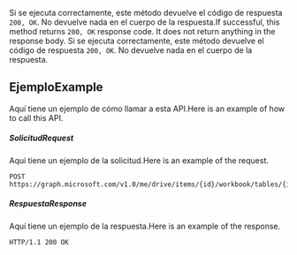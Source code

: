 <span data-ttu-id="73050-p102">Si se ejecuta correctamente, este método devuelve el código de respuesta `200, OK`. No devuelve nada en el cuerpo de la respuesta.</span><span class="sxs-lookup"><span data-stu-id="73050-p102">If successful, this method returns `200, OK` response code. It does not return anything in the response body.</span></span>
Si se ejecuta correctamente, este método devuelve el código de respuesta `200, OK`. No devuelve nada en el cuerpo de la respuesta.

## <span data-ttu-id="73050-117">Ejemplo</span><span class="sxs-lookup"><span data-stu-id="73050-117">Example</span></span>
<a id="example" class="xliff"></a>
<span data-ttu-id="73050-118">Aquí tiene un ejemplo de cómo llamar a esta API.</span><span class="sxs-lookup"><span data-stu-id="73050-118">Here is an example of how to call this API.</span></span>
##### <span data-ttu-id="73050-119">Solicitud</span><span class="sxs-lookup"><span data-stu-id="73050-119">Request</span></span>
<a id="request" class="xliff"></a>
<span data-ttu-id="73050-120">Aquí tiene un ejemplo de la solicitud.</span><span class="sxs-lookup"><span data-stu-id="73050-120">Here is an example of the request.</span></span>
<!-- {
  "blockType": "request",
  "name": "table_clearfilters"
}-->
```http
POST https://graph.microsoft.com/v1.0/me/drive/items/{id}/workbook/tables/{id|name}/clearFilters
```

##### <span data-ttu-id="73050-121">Respuesta</span><span class="sxs-lookup"><span data-stu-id="73050-121">Response</span></span>
<a id="response" class="xliff"></a>
<span data-ttu-id="73050-122">Aquí tiene un ejemplo de la respuesta.</span><span class="sxs-lookup"><span data-stu-id="73050-122">Here is an example of the response.</span></span> 
<!-- {
  "blockType": "response",
  "truncated": true,
  "@odata.type": "microsoft.graph.none"
} -->
```http
HTTP/1.1 200 OK
```

<!-- uuid: 8fcb5dbc-d5aa-4681-8e31-b001d5168d79
2015-10-25 14:57:30 UTC -->
<!-- {
  "type": "#page.annotation",
  "description": "Table: clearFilters",
  "keywords": "",
  "section": "documentation",
  "tocPath": ""
}-->
